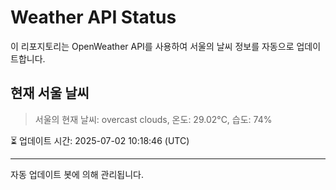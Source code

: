 
# Weather API Status

이 리포지토리는 OpenWeather API를 사용하여 서울의 날씨 정보를 자동으로 업데이트합니다.

## 현재 서울 날씨
> 서울의 현재 날씨: overcast clouds, 온도: 29.02°C, 습도: 74%

⏳ 업데이트 시간: 2025-07-02 10:18:46 (UTC)

---
자동 업데이트 봇에 의해 관리됩니다.
